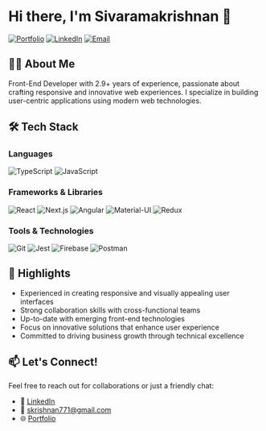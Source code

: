 # Hi there, I'm Sivaramakrishnan 👋

[![Portfolio](https://img.shields.io/badge/Portfolio-000000?style=for-the-badge&logo=About.me&logoColor=white)](https://sivaramakrishnan-portfolio.web.app/)
[![LinkedIn](https://img.shields.io/badge/LinkedIn-0077B5?style=for-the-badge&logo=linkedin&logoColor=white)](https://www.linkedin.com/in/sivaramakrishnan-s-b63144161/)
[![Email](https://img.shields.io/badge/Email-D14836?style=for-the-badge&logo=gmail&logoColor=white)](mailto:skrishnan771@gmail.com)

## 👨‍💻 About Me

Front-End Developer with 2.9+ years of experience, passionate about crafting responsive and innovative web experiences. I specialize in building user-centric applications using modern web technologies.

## 🛠️ Tech Stack

### Languages
![TypeScript](https://img.shields.io/badge/TypeScript-007ACC?style=for-the-badge&logo=typescript&logoColor=white)
![JavaScript](https://img.shields.io/badge/JavaScript-F7DF1E?style=for-the-badge&logo=javascript&logoColor=black)

### Frameworks & Libraries
![React](https://img.shields.io/badge/React-20232A?style=for-the-badge&logo=react&logoColor=61DAFB)
![Next.js](https://img.shields.io/badge/Next.js-000000?style=for-the-badge&logo=next.js&logoColor=white)
![Angular](https://img.shields.io/badge/Angular-DD0031?style=for-the-badge&logo=angular&logoColor=white)
![Material-UI](https://img.shields.io/badge/Material--UI-0081CB?style=for-the-badge&logo=material-ui&logoColor=white)
![Redux](https://img.shields.io/badge/Redux-593D88?style=for-the-badge&logo=redux&logoColor=white)

### Tools & Technologies
![Git](https://img.shields.io/badge/Git-F05032?style=for-the-badge&logo=git&logoColor=white)
![Jest](https://img.shields.io/badge/Jest-C21325?style=for-the-badge&logo=jest&logoColor=white)
![Firebase](https://img.shields.io/badge/Firebase-FFCA28?style=for-the-badge&logo=firebase&logoColor=black)
![Postman](https://img.shields.io/badge/Postman-FF6C37?style=for-the-badge&logo=postman&logoColor=white)

## 🌟 Highlights

- Experienced in creating responsive and visually appealing user interfaces
- Strong collaboration skills with cross-functional teams
- Up-to-date with emerging front-end technologies
- Focus on innovative solutions that enhance user experience
- Committed to driving business growth through technical excellence

## 📫 Let's Connect!

Feel free to reach out for collaborations or just a friendly chat:
- 💼 [LinkedIn](https://www.linkedin.com/in/sivaramakrishnan-s-b63144161/)
- 📧 [skrishnan771@gmail.com](mailto:skrishnan771@gmail.com)
- 🌐 [Portfolio](https://sivaramakrishnan-portfolio.web.app/)
